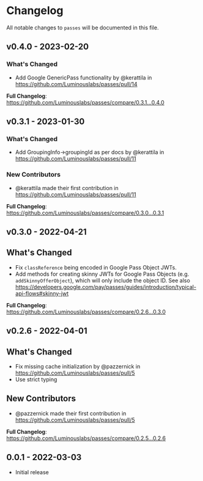 # Changelog

All notable changes to `passes` will be documented in this file.

## v0.4.0 - 2023-02-20

### What's Changed

- Add Google GenericPass functionality by @kerattila in https://github.com/Luminouslabs/passes/pull/14

**Full Changelog**: https://github.com/Luminouslabs/passes/compare/0.3.1...0.4.0

## v0.3.1 - 2023-01-30

### What's Changed

- Add GroupingInfo->groupingId as per docs by @kerattila in https://github.com/Luminouslabs/passes/pull/11

### New Contributors

- @kerattila made their first contribution in https://github.com/Luminouslabs/passes/pull/11

**Full Changelog**: https://github.com/Luminouslabs/passes/compare/0.3.0...0.3.1

## v0.3.0 - 2022-04-21

## What's Changed

- Fix `classReference` being encoded in Google Pass Object JWTs.
- Add methods for creating skinny JWTs for Google Pass Objects (e.g. `addSkinnyOfferObject`), which will only include the object ID. See also https://developers.google.com/pay/passes/guides/introduction/typical-api-flows#skinny-jwt

**Full Changelog**: https://github.com/Luminouslabs/passes/compare/0.2.6...0.3.0

## v0.2.6 - 2022-04-01

## What's Changed

- Fix missing cache initialization by @pazzernick in https://github.com/Luminouslabs/passes/pull/5
- Use strict typing

## New Contributors

- @pazzernick made their first contribution in https://github.com/Luminouslabs/passes/pull/5

**Full Changelog**: https://github.com/Luminouslabs/passes/compare/0.2.5...0.2.6

## 0.0.1 - 2022-03-03

- Initial release
